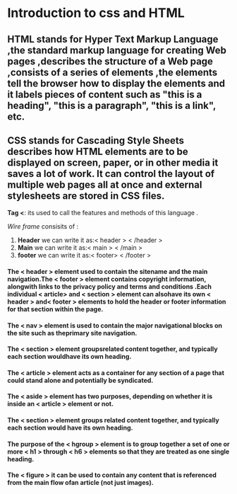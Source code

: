 # Introduction to css and HTML
## HTML stands for Hyper Text Markup Language ,the standard markup language for creating Web pages ,describes the structure of a Web page ,consists of a series of elements ,the elements tell the browser how to display the elements and it labels pieces of content such as "this is a heading", "this is a paragraph", "this is a link", etc.
## CSS stands for Cascading Style Sheets describes how HTML elements are to be displayed on screen, paper, or in other media it saves a lot of work. It can control the layout of multiple web pages all at once and external stylesheets are stored in CSS files.
**Tag <**: its used to call the features and methods of this language .

*Wire frame* consisits of :

1. **Header** we can write it as:< header > < /header >
2. **Main** we can write it as:< main > < /main >
3. **footer** we can write it as:< footer> < /footer >

#### The < header > element used to contain the sitename and the main navigation.The < footer > element contains copyright information, alongwith links to the privacy policy and terms and conditions .Each individual < article> and < section > element can alsohave its own < header > and< footer > elements to hold the header or footer information for that section within the page.
#### The < nav > element is used to contain the major navigational blocks on the site such as theprimary site navigation.
#### The < section > element groupsrelated content together, and typically each section wouldhave its own heading.
#### The < article > element acts as a container for any section of a page that could stand alone and potentially be syndicated.
#### The < aside > element has two purposes, depending on whether it is inside an < article > element or not.
#### The < section > element groups related content together, and typically each section would have its own heading.
#### The purpose of the < hgroup > element is to group together a set of one or more < h1 > through < h6 > elements so that they are treated as one single heading.
#### The < figure > it can be used to contain any content that is referenced from the main flow ofan article (not just images). 
